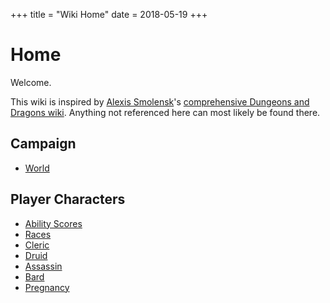 +++
title = "Wiki Home"
date = 2018-05-19
+++
# Home

Welcome.

This wiki is inspired by [Alexis Smolensk](https://tao-dnd.blogspot.ca)'s [comprehensive Dungeons and Dragons wiki](https://tao-dndwiki.blogspot.ca/2018/02/general-index.html).
Anything not referenced here can most likely be found there.

## Campaign

* [World](./wiki/world.md)

## Player Characters

* [Ability Scores](./wiki/characters/ability-scores.md)
* [Races](./wiki/characters/races.md)
* [Cleric](./wiki/characters/cleric.md)
* [Druid](./wiki/characters/druid.md)
* [Assassin](./wiki/characters/assassin.md)
* [Bard](./wiki/characters/bard.md)
* [Pregnancy](./wiki/pregnancy.md)
